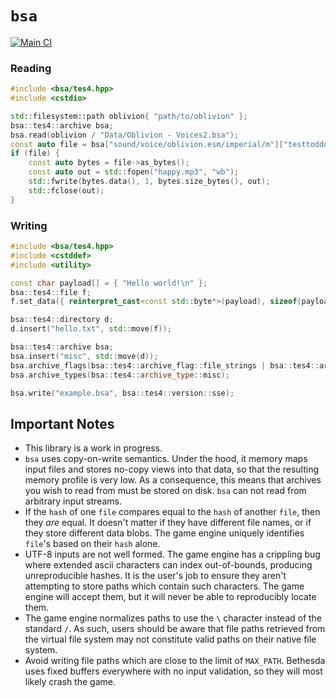 # `bsa`
[![Main CI](https://github.com/Ryan-rsm-McKenzie/bsa/actions/workflows/main_ci.yml/badge.svg)](https://github.com/Ryan-rsm-McKenzie/bsa/actions/workflows/main_ci.yml)

### Reading
```cpp
#include <bsa/tes4.hpp>
#include <cstdio>

std::filesystem::path oblivion{ "path/to/oblivion" };
bsa::tes4::archive bsa;
bsa.read(oblivion / "Data/Oblivion - Voices2.bsa");
const auto file = bsa["sound/voice/oblivion.esm/imperial/m"]["testtoddquest_testtoddhappy_00027fa2_1.mp3"];
if (file) {
	const auto bytes = file->as_bytes();
	const auto out = std::fopen("happy.mp3", "wb");
	std::fwrite(bytes.data(), 1, bytes.size_bytes(), out);
	std::fclose(out);
}
```

### Writing
```cpp
#include <bsa/tes4.hpp>
#include <cstddef>
#include <utility>

const char payload[] = { "Hello world!\n" };
bsa::tes4::file f;
f.set_data({ reinterpret_cast<const std::byte*>(payload), sizeof(payload) - 1 });

bsa::tes4::directory d;
d.insert("hello.txt", std::move(f));

bsa::tes4::archive bsa;
bsa.insert("misc", std::move(d));
bsa.archive_flags(bsa::tes4::archive_flag::file_strings | bsa::tes4::archive_flag::directory_strings);
bsa.archive_types(bsa::tes4::archive_type::misc);

bsa.write("example.bsa", bsa::tes4::version::sse);
```

## Important Notes

- This library is a work in progress.
- `bsa` uses copy-on-write semantics. Under the hood, it memory maps input files and stores no-copy views into that data, so that the resulting memory profile is very low. As a consequence, this means that archives you wish to read from must be stored on disk. `bsa` can not read from arbitrary input streams.
- If the `hash` of one `file` compares equal to the `hash` of another `file`, then they _are_ equal. It doesn't matter if they have different file names, or if they store different data blobs. The game engine uniquely identifies `file`'s based on their `hash` alone.
- UTF-8 inputs are not well formed. The game engine has a crippling bug where extended ascii characters can index out-of-bounds, producing unreproducible hashes. It is the user's job to ensure they aren't attempting to store paths which contain such characters. The game engine will accept them, but it will never be able to reproducibly locate them.
- The game engine normalizes paths to use the `\` character instead of the standard `/`. As such, users should be aware that file paths retrieved from the virtual file system may not constitute valid paths on their native file system.
- Avoid writing file paths which are close to the limit of `MAX_PATH`. Bethesda uses fixed buffers everywhere with no input validation, so they will most likely crash the game.
